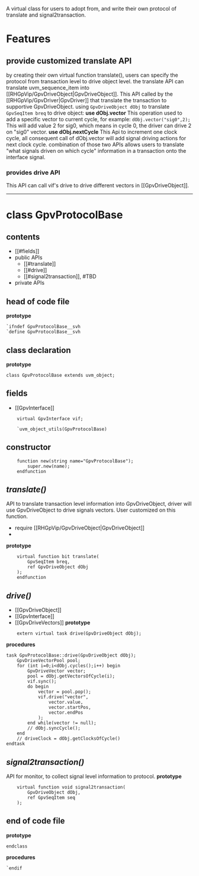 A virtual class for users to adopt from, and write their own protocol of translate and signal2transaction.
# Features
## provide customized translate API
by creating their own virtual function translate(), users can specify the protocol from transaction level to drive object level.
the translate API can translate uvm_sequence_item into [[RHGpVip/GpvDriveObject|GpvDriveObject]]. This API called by the [[RHGpVip/GpvDriver|GpvDriver]] that translate the transaction to supportive GpvDriveObject.
using `GpvDriveObject dObj` to translate `GpvSeqItem breq` to drive object:
**use dObj.vector**
This operation used to add a specific vector to current cycle, for example:
`dObj.vector("sig0",2);` This will add value 2 for sig0, which means in cycle 0, the driver can drive 2 on "sig0" vector.
**use dObj.nextCycle**
This Api to increment one clock cycle, all consequent call of dObj.vector will add signal driving actions for next clock cycle.
combination of those two APIs allows users to translate "what signals driven on which cycle" information in a transaction onto the interface signal.
### provides drive API
This API can call vif's drive to drive different vectors in [[GpvDriveObject]].

---
# class GpvProtocolBase
## contents
- [[#fields]]
- public APIs
	- [[#translate]]
	- [[#drive]]
	- [[#signal2transaction]], #TBD 
- private APIs
## head of code file
**prototype**
```
`ifndef GpvProtocolBase__svh
`define GpvProtocolBase__svh

```

## class declaration
**prototype**
```
class GpvProtocolBase extends uvm_object;
```
## fields
- [[GpvInterface]]
```
	virtual GpvInterface vif;

	`uvm_object_utils(GpvProtocolBase)
```
## constructor
```
	function new(string name="GpvProtocolBase");
		super.new(name);
	endfunction
```
## *translate()*
API to translate transaction level information into GpvDriveObject, driver will use GpvDriveObject to drive signals vectors.
User customized on this function.
- require [[RHGpVip/GpvDriveObject|GpvDriveObject]]
- 
**prototype**
```
	virtual function bit translate(
		GpvSeqItem breq,
		ref GpvDriveObject dObj
	);
	endfunction
```

## *drive()*
- [[GpvDriveObject]]
- [[GpvInterface]]
- [[GpvDriveVectors]]
**prototype**
```
	extern virtual task drive(GpvDriveObject dObj);
```
**procedures**
```
task GpvProtocolBase::drive(GpvDriveObject dObj);
	GpvDriveVectorPool pool;
	for (int i=0;i<dObj.cycles();i++) begin
		GpvDriveVector vector;
		pool = dObj.getVectorsOfCycle(i);
		vif.sync();
		do begin
			vector = pool.pop();
			vif.drive("vector",
				vector.value,
				vector.startPos,
				vector.endPos
			);
		end while(vector != null);
		// dObj.syncCycle();
	end
	// driveClock = dObj.getClocksOfCycle()
endtask
```


## *signal2transaction()*
API for monitor, to collect signal level information to protocol.
**prototype**
```
	virtual function void signal2transaction(
		GpvDriveObject dObj,
		ref GpvSeqItem seq
	);
```
## end of code file
**prototype**
```
endclass
```
**procedures**
```
`endif
```
